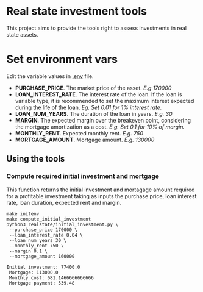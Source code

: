 
# Real state investment tools

This project aims to provide the tools right to assess investments in real state assets.  

# Set environment vars
Edit the variable values in [.env](.env) file.

 - **PURCHASE_PRICE**. The market price of the asset. *E.g 170000*
 - **LOAN_INTEREST_RATE**. The interest rate of the loan. If the loan is variable type, it is recommended to set the maximum interest expected during the life of the loan. *Eg. Set 0.01 for 1% interest rate.*
 - **LOAN_NUM_YEARS**. The duration of the loan in years. *E.g. 30*
 - **MARGIN**. The expected margin over the breakeven point, considering the mortgage amortization as a cost. *E.g. Set 0.1 for 10% of margin.*
 - **MONTHLY_RENT**. Expected monthly rent. *E.g. 750*
 - **MORTGAGE_AMOUNT**. Mortgage amount. *E.g. 130000*
## Using the tools
### Compute required initial investment and mortgage
This function returns the initial investment and mortagage amount required for a profitable investment taking as inputs the purchase price, loan interest rate, loan duration, expected rent and margin.

    make initenv
    make compute_initial_investment 
    python3 realstate/initial_investment.py \
     --purchase_price 170000 \
     --loan_interest_rate 0.04 \
     --loan_num_years 30 \
     --monthly_rent 750 \
     --margin 0.1 \
     --mortgage_amount 160000
     
    Initial investment: 77400.0
     Mortgage: 113000.0
     Monthly cost: 681.1466666666666
     Mortgage payment: 539.48
